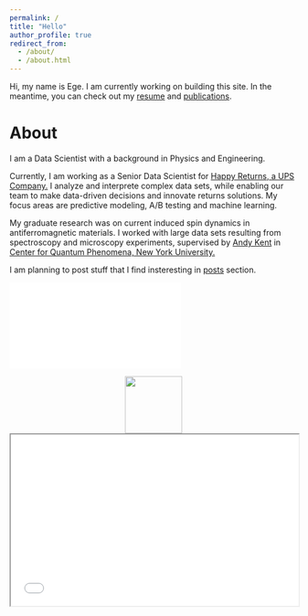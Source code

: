 ```yaml
---
permalink: /
title: "Hello"
author_profile: true
redirect_from: 
  - /about/
  - /about.html
---
```

Hi, my name is Ege.  I am currently working on building this site. 
In the meantime, you can check out my [resume](/cv/) and [publications](/publications/).

 About
======
 I am a Data Scientist with a background in Physics and Engineering.

Currently, I am working as a Senior Data Scientist for [Happy Returns, a UPS Company.]( https://happyreturns.com/ "Happy Returns, a UPS Company.") I analyze and interprete complex data sets, while enabling our team to make data-driven decisions and innovate returns solutions. My focus areas are predictive modeling,  A/B testing and machine learning.

My graduate research was on current induced spin dynamics in antiferromagnetic materials. I worked with large data sets resulting from spectroscopy and microscopy experiments, supervised by [Andy Kent](https://as.nyu.edu/faculty/andrew-d-kent.html "Andy Kent") in [Center for Quantum Phenomena, New York University.](https://as.nyu.edu/departments/physics/research/center-for-quantum-phenomena.html "CQP")

 I am planning to post stuff that I find insteresting in [posts](/year-archive/) section.

![ising_model](/images/ising.html)

<div align="center">
  <img src="/images/ising.html" height="100" />

</div>

<iframe src="egecancogulu.github.io/images/ising.html" 
        width="100%" 
        height="300px"></iframe>